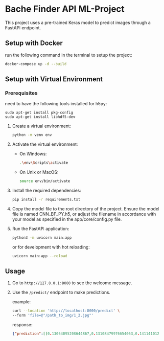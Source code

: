 # Bache Finder API ML-Project

This project uses a pre-trained Keras model to predict images through a FastAPI endpoint.

## Setup with Docker

run the following command in the terminal to setup the project:

```sh
docker-compose up -d --build
```

## Setup with Virtual Environment

### Prerequisites

need to have the following tools installed for h5py:

```
sudo apt-get install pkg-config
sudo apt-get install libhdf5-dev
```

1. Create a virtual environment:
    ```sh
    python -m venv env
    ```

2. Activate the virtual environment:
    - On Windows:
        ```sh
        .\env\Scripts\activate
        ```
    - On Unix or MacOS:
        ```sh
        source env/bin/activate
        ```

3. Install the required dependencies:
    ```sh
    pip install -r requirements.txt
    ```
4. Copy the model file to the root directory of the project. Ensure the model file is named CNN_BF_PY.h5, or adjust the filename in accordance with your model as specified in the app/core/config.py file.

5. Run the FastAPI application:

    ```sh
    python3 -m uvicorn main:app
    ```
    or for development with hot reloading:
    ```sh
    uvicorn main:app --reload
    ```

## Usage

1. Go to `http://127.0.0.1:8000` to see the welcome message.

2. Use the `/predict/` endpoint to make predictions.

    example:
    ```sh
    curl --location 'http://localhost:8000/predict' \
    --form 'file=@"/path_to_img/1_2.jpg"'
    ```
    response:

    ```json
    {"prediction":[[0.13054095208644867,0.13108479976654053,0.14114101231098175,0.09955856949090958,0.11344218999147415,0.06351987272500992,0.03114495612680912,0.08905033767223358,0.03987095132470131,0.07407043874263763,0.08657591044902802]]}
    ```